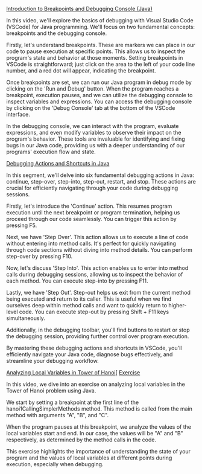 
[Introduction to Breakpoints and Debugging Console (Java)](https://youtu.be/-13xdg-k6c4)

In this video, we'll explore the basics of debugging with Visual Studio Code (VSCode) for Java programming. We'll focus on two fundamental concepts: breakpoints and the debugging console.

Firstly, let's understand breakpoints. These are markers we can place in our code to pause execution at specific points. This allows us to inspect the program's state and behavior at those moments. Setting breakpoints in VSCode is straightforward; just click on the area to the left of your code line number, and a red dot will appear, indicating the breakpoint.

Once breakpoints are set, we can run our Java program in debug mode by clicking on the 'Run and Debug' button. When the program reaches a breakpoint, execution pauses, and we can utilize the debugging console to inspect variables and expressions. You can access the debugging console by clicking on the 'Debug Console' tab at the bottom of the VSCode interface.

In the debugging console, we can interact with the program, evaluate expressions, and even modify variables to observe their impact on the program's behavior. These tools are invaluable for identifying and fixing bugs in our Java code, providing us with a deeper understanding of our programs' execution flow and state.

[Debugging Actions and Shortcuts in Java](https://youtu.be/EJFRRmVuafQ)

In this segment, we'll delve into six fundamental debugging actions in Java: continue, step-over, step-into, step-out, restart, and stop. These actions are crucial for efficiently navigating through your code during debugging sessions.

Firstly, let's introduce the 'Continue' action. This resumes program execution until the next breakpoint or program termination, helping us proceed through our code seamlessly. You can trigger this action by pressing F5.

Next, we have 'Step Over'. This action allows us to execute a line of code without entering into method calls. It's perfect for quickly navigating through code sections without diving into method details. You can perform step-over by pressing F10.

Now, let's discuss 'Step Into'. This action enables us to enter into method calls during debugging sessions, allowing us to inspect the behavior of each method. You can execute step-into by pressing F11.

Lastly, we have 'Step Out'. Step-out helps us exit from the current method being executed and return to its caller. This is useful when we find ourselves deep within method calls and want to quickly return to higher-level code. You can execute step-out by pressing Shift + F11 keys simultaneously.

Additionally, in the debugging toolbar, you'll find buttons to restart or stop the debugging session, providing further control over program execution.

By mastering these debugging actions and shortcuts in VSCode, you'll efficiently navigate your Java code, diagnose bugs effectively, and streamline your debugging workflow.


[Analyzing Local Variables in Tower of Hanoi](https://youtu.be/OscVMvuHahY)[
[Exercise](https://docs.google.com/document/d/1xIKBe47kW_b2wWwAojmTIssRX0Qlribj5UsgJqOedzo/edit)

In this video, we dive into an exercise on analyzing local variables in the Tower of Hanoi problem using Java.

We start by setting a breakpoint at the first line of the hanoi1CallingSimplerMethods method. This method is called from the main method with arguments "A", "B", and "C".

When the program pauses at this breakpoint, we analyze the values of the local variables start and end. In our case, the values will be "A" and "B" respectively, as determined by the method calls in the code.

This exercise highlights the importance of understanding the state of your program and the values of local variables at different points during execution, especially when debugging.
